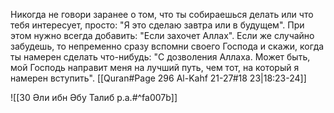 Никогда не говори заранее о том, что ты собираешься делать или что тебя интересует, просто: "Я это сделаю завтра или в будущем". При этом нужно всегда добавить: "Если захочет Аллах". Если же случайно забудешь, то непременно сразу вспомни своего Господа и скажи, когда ты намерен сделать что-нибудь: "С дозволения Аллаха. Может быть, мой Господь направит меня на лучший путь, чем тот, на который я намерен вступить".
[[Quran#Page 296 Al-Kahf 21-27#18 23|18:23-24]]


![[30 Әли ибн Әбу Талиб р.а.#^fa007b]]



